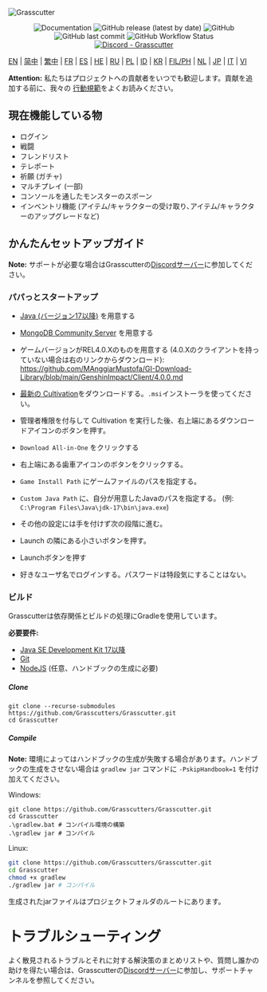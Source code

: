 ![Grasscutter](https://socialify.git.ci/Grasscutters/Grasscutter/image?description=1&forks=1&issues=1&language=1&logo=https%3A%2F%2Fs2.loli.net%2F2022%2F04%2F25%2FxOiJn7lCdcT5Mw1.png&name=1&owner=1&pulls=1&stargazers=1&theme=Light)
<div align="center"><img alt="Documentation" src="https://img.shields.io/badge/Wiki-Grasscutter-blue?style=for-the-badge&link=https://github.com/Grasscutters/Grasscutter/wiki&link=https://github.com/Grasscutters/Grasscutter/wiki"> <img alt="GitHub release (latest by date)" src="https://img.shields.io/github/v/release/Grasscutters/Grasscutter?logo=java&style=for-the-badge"> <img alt="GitHub" src="https://img.shields.io/github/license/Grasscutters/Grasscutter?style=for-the-badge"> <img alt="GitHub last commit" src="https://img.shields.io/github/last-commit/Grasscutters/Grasscutter?style=for-the-badge"> <img alt="GitHub Workflow Status" src="https://img.shields.io/github/actions/workflow/status/Grasscutters/Grasscutter/build.yml?branch=development&logo=github&style=for-the-badge"></div>

<div align="center"><a href="https://discord.gg/T5vZU6UyeG"><img alt="Discord - Grasscutter" src="https://img.shields.io/discord/965284035985305680?label=Discord&logo=discord&style=for-the-badge"></a></div>

[EN](README.md) | [简中](docs/README_zh-CN.md) | [繁中](docs/README_zh-TW.md) | [FR](docs/README_fr-FR.md) | [ES](docs/README_es-ES.md) | [HE](docs/README_HE.md) | [RU](docs/README_ru-RU.md) | [PL](docs/README_pl-PL.md) | [ID](docs/README_id-ID.md) | [KR](docs/README_ko-KR.md) | [FIL/PH](docs/README_fil-PH.md) | [NL](docs/README_NL.md) | [JP](docs/README_ja-JP.md) | [IT](docs/README_it-IT.md) | [VI](docs/README_vi-VN.md)


**Attention:** 私たちはプロジェクトへの貢献者をいつでも歓迎します。貢献を追加する前に、我々の [行動規範](https://github.com/Grasscutters/Grasscutter/blob/stable/CONTRIBUTING.md)をよくお読みください。

## 現在機能している物

* ログイン
* 戦闘
* フレンドリスト
* テレポート
* 祈願 (ガチャ)
* マルチプレイ (一部)
* コンソールを通したモンスターのスポーン 
* インベントリ機能 (アイテム/キャラクターの受け取り､アイテム/キャラクターのアップグレードなど)

## かんたんセットアップガイド

**Note:** サポートが必要な場合はGrasscutterの[Discordサーバー](https://discord.gg/T5vZU6UyeG)に参加してください。

### パパっとスタートアップ

- [Java (バージョン17以降)](https://www.oracle.com/java/technologies/javase/jdk17-archive-downloads.html) を用意する
- [MongoDB Community Server](https://www.mongodb.com/try/download/community) を用意する
- ゲームバージョンがREL4.0.Xのものを用意する (4.0.Xのクライアントを持っていない場合は右のリンクからダウンロード): https://github.com/MAnggiarMustofa/GI-Download-Library/blob/main/GenshinImpact/Client/4.0.0.md
- [最新の Cultivation](https://github.com/Grasscutters/Cultivation/releases/latest)をダウンロードする。`.msi`インストーラを使ってください。
- 管理者権限を付与して Cultivation を実行した後、右上端にあるダウンロードアイコンのボタンを押す。 
- `Download All-in-One` をクリックする
- 右上端にある歯車アイコンのボタンをクリックする。
- `Game Install Path` にゲームファイルのパスを指定する。
- `Custom Java Path` に、自分が用意したJavaのパスを指定する。 (例: `C:\Program Files\Java\jdk-17\bin\java.exe`)
- その他の設定には手を付けず次の段階に進む。

- Launch の隣にある小さいボタンを押す。
- Launchボタンを押す
- 好きなユーザ名でログインする。パスワードは特段気にすることはない。


### ビルド

Grasscutterは依存関係とビルドの処理にGradleを使用しています。

**必要要件:**

- [Java SE Development Kit 17以降](https://www.oracle.com/java/technologies/javase/jdk17-archive-downloads.html)
- [Git](https://git-scm.com/downloads)
- [NodeJS](https://nodejs.org/en/download) (任意、ハンドブックの生成に必要)

##### Clone
```shell
git clone --recurse-submodules https://github.com/Grasscutters/Grasscutter.git
cd Grasscutter
```

##### Compile

**Note:** 環境によってはハンドブックの生成が失敗する場合があります。ハンドブックの生成をさせない場合は `gradlew jar` コマンドに `-PskipHandbook=1` を付け加えてください。

Windows:

```shell
git clone https://github.com/Grasscutters/Grasscutter.git
cd Grasscutter
.\gradlew.bat # コンパイル環境の構築
.\gradlew jar # コンパイル
```

Linux:

```bash
git clone https://github.com/Grasscutters/Grasscutter.git
cd Grasscutter
chmod +x gradlew
./gradlew jar # コンパイル
```

生成されたjarファイルはプロジェクトフォルダのルートにあります。

# トラブルシューティング

よく散見されるトラブルとそれに対する解決策のまとめリストや、質問し誰かの助けを得たい場合は、Grasscutterの[Discordサーバー](https://discord.gg/T5vZU6UyeG)に参加し、サポートチャンネルを参照してください。
